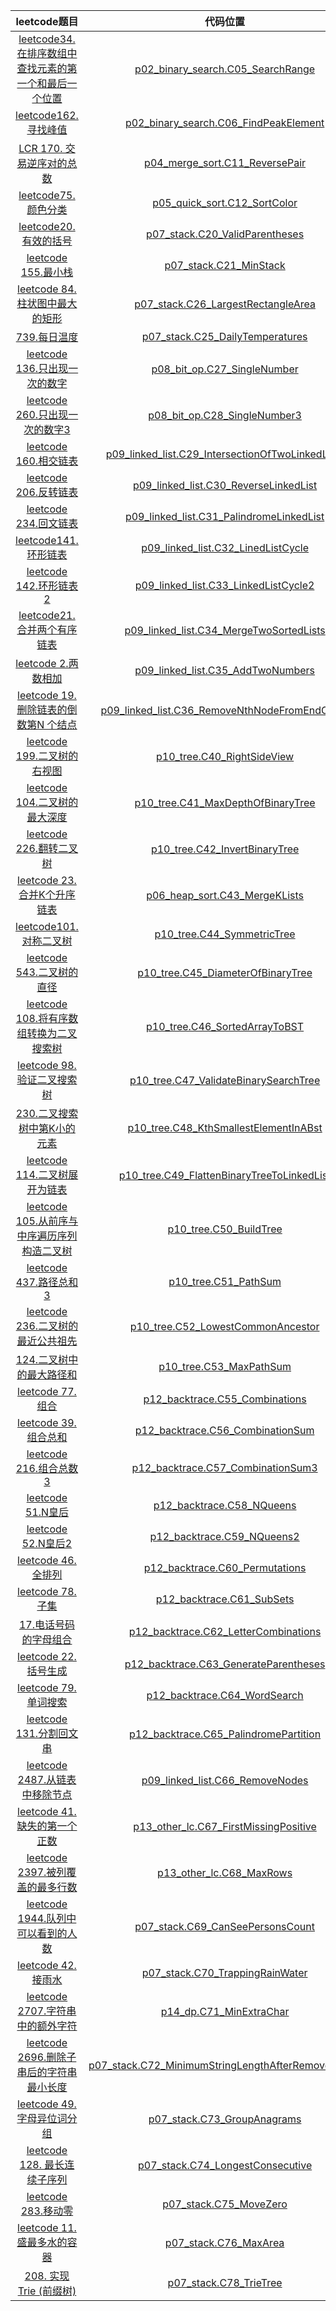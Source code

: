 |                                                                    leetcode题目                                                                     |                                                         代码位置                                                          |
|:-------------------------------------------------------------------------------------------------------------------------------------------------:|:---------------------------------------------------------------------------------------------------------------------:|
| <a href="https://leetcode.cn/problems/find-first-and-last-position-of-element-in-sorted-array/description/">leetcode34. 在排序数组中查找元素的第一个和最后一个位置</a> |                  [p02_binary_search.C05_SearchRange](src/ddf/p02_binary_search/C05_SearchRange.java)                  |
|                            <a href="https://leetcode.cn/problems/find-peak-element/description/">leetcode162. 寻找峰值</a>                            |              [p02_binary_search.C06_FindPeakElement](src/ddf/p02_binary_search/C06_FindPeakElement.java)              |
|                     <a href="https://leetcode.cn/problems/shu-zu-zhong-de-ni-xu-dui-lcof/description/">LCR 170. 交易逆序对的总数</a>                      |                     [p04_merge_sort.C11_ReversePair](src/ddf/p04_merge_sort/C11_ReversePair.java)                     |
|                                <a href="https://leetcode.cn/problems/sort-colors/description/">leetcode75.颜色分类</a>                                |                       [p05_quick_sort.C12_SortColor](src/ddf/p05_quick_sort/C12_SortColor.java)                       |
|                                  <a href="https://leetcode.cn/problems/valid-parentheses">leetcode20. 有效的括号</a>                                   |                     [p07_stack.C20_ValidParentheses](src/ddf/p07_stack/C20_ValidParentheses.java)                     |
|                                       <a href="https://leetcode.cn/problems/min-stack">leetcode 155.最小栈</a>                                       |                             [p07_stack.C21_MinStack](src/ddf/p07_stack/C21_MinStack.java)                             |
|                    <a href="https://leetcode.cn/problems/largest-rectangle-in-histogram/description">leetcode 84.柱状图中最大的矩形</a>                    |                 [p07_stack.C26_LargestRectangleArea](src/ddf/p07_stack/C26_LargestRectangleArea.java)                 |
|                           <a href="https://leetcode.cn/problems/daily-temperatures/description>leetcode"> 739.每日温度</a>                            |                    [p07_stack.C25_DailyTemperatures](src/ddf/p07_stack/C25_DailyTemperatures.java)                    |
|                                  <a href="https://leetcode.cn/problems/single-number/">leetcode 136.只出现一次的数字</a>                                  |                        [p08_bit_op.C27_SingleNumber](src/ddf/p08_bit_op/C27_SingleNumber.java)                        |
|                         <a href="https://leetcode.cn/problems/single-number-iii/description/">leetcode 260.只出现一次的数字3</a>                          |                       [p08_bit_op.C28_SingleNumber3](src/ddf/p08_bit_op/C28_SingleNumber3.java)                       |
|                     <a href="https://leetcode.cn/problems/intersection-of-two-linked-lists/description">leetcode 160.相交链表</a>                     |   [p09_linked_list.C29_IntersectionOfTwoLinkedLists](src/ddf/p09_linked_list/C29_IntersectionOfTwoLinkedLists.java)   |
|                           <a href="https://leetcode.cn/problems/reverse-linked-list/description/">leetcode 206.反转链表</a>                           |              [p09_linked_list.C30_ReverseLinkedList](src/ddf/p09_linked_list/C30_ReverseLinkedList.java)              |
|                          <a href="https://leetcode.cn/problems/palindrome-linked-list/description">leetcode 234.回文链表</a>                          |           [p09_linked_list.C31_PalindromeLinkedList](src/ddf/p09_linked_list/C31_PalindromeLinkedList.java)           |
|                            <a href="https://leetcode.cn/problems/linked-list-cycle/description/">leetcode141.环形链表</a>                             |                 [p09_linked_list.C32_LinedListCycle](src/ddf/p09_linked_list/C32_LinedListCycle.java)                 |
|                          <a href="https://leetcode.cn/problems/linked-list-cycle-ii/description">leetcode 142.环形链表2</a>                           |               [p09_linked_list.C33_LinkedListCycle2](src/ddf/p09_linked_list/C33_LinkedListCycle2.java)               |
|                              <a href="https://leetcode.cn/problems/merge-two-sorted-lists/">leetcode21.合并两个有序链表</a>                               |            [p09_linked_list.C34_MergeTwoSortedLists](src/ddf/p09_linked_list/C34_MergeTwoSortedLists.java)            |
|                                    <a href="https://leetcode.cn/problems/add-two-numbers">leetcode 2.两数相加</a>                                     |                  [p09_linked_list.C35_AddTwoNumbers](src/ddf/p09_linked_list/C35_AddTwoNumbers.java)                  |
|                       <a href="https://leetcode.cn/problems/remove-nth-node-from-end-of-list">leetcode 19.删除链表的倒数第N 个结点</a>                       |     [p09_linked_list.C36_RemoveNthNodeFromEndOfList](src/ddf/p09_linked_list/C36_RemoveNthNodeFromEndOfList.java)     |
|                           <a href="https://leetcode.cn/problems/binary-tree-right-side-view/">leetcode 199.二叉树的右视图</a>                            |                         [p10_tree.C40_RightSideView](src/ddf/p10_tree/C40_RightSideView.java)                         |
|                           <a href="https://leetcode.cn/problems/maximum-depth-of-binary-tree">leetcode 104.二叉树的最大深度</a>                           |                  [p10_tree.C41_MaxDepthOfBinaryTree](src/ddf/p10_tree/C41_MaxDepthOfBinaryTree.java)                  |
|                                 <a href="https://leetcode.cn/problems/invert-binary-tree">leetcode 226.翻转二叉树</a>                                  |                      [p10_tree.C42_InvertBinaryTree](src/ddf/p10_tree/C42_InvertBinaryTree.java)                      |
|                         <a href="https://leetcode.cn/problems/merge-k-sorted-lists/description">leetcode 23.合并K个升序链表</a>                          |                        [p06_heap_sort.C43_MergeKLists](src/ddf/p10_tree/C43_MergeKLists.java)                         |
|                              <a href="https://leetcode.cn/problems/symmetric-tree/description">leetcode101.对称二叉树</a>                              |                         [p10_tree.C44_SymmetricTree](src/ddf/p10_tree/C44_SymmetricTree.java)                         |
|                              <a href="https://leetcode.cn/problems/diameter-of-binary-tree">leetcode 543.二叉树的直径</a>                               |                  [p10_tree.C45_DiameterOfBinaryTree](src/ddf/p10_tree/C45_DiameterOfBinaryTree.java)                  |
|                 <a href="https://leetcode.cn/problems/convert-sorted-array-to-binary-search-tree">leetcode 108.将有序数组转换为二叉搜索树</a>                  |                      [p10_tree.C46_SortedArrayToBST](src/ddf/p10_tree/C46_SortedArrayToBST.java)                      |
|                            <a href="https://leetcode.cn/problems/validate-binary-search-tree">leetcode 98.验证二叉搜索树</a>                             |              [p10_tree.C47_ValidateBinarySearchTree](src/ddf/p10_tree/C47_ValidateBinarySearchTree.java)              |
|                             <a href="https://leetcode.cn/problems/kth-smallest-element-in-a-bst">230.二叉搜索树中第K小的元素</a>                             |              [p10_tree.C48_KthSmallestElementInABst](src/ddf/p10_tree/C48_KthSmallestElementInABst.java)              |
|                        <a href="https://leetcode.cn/problems/flatten-binary-tree-to-linked-list">leetcode 114.二叉树展开为链表</a>                        |         [p10_tree.C49_FlattenBinaryTreeToLinkedList](src/ddf/p10_tree/C49_FlattenBinaryTreeToLinkedList.java)         |
|         <a href="https://leetcode.cn/problems/construct-binary-tree-from-preorder-and-inorder-traversal">leetcode 105.从前序与中序遍历序列构造二叉树</a>         |                             [p10_tree.C50_BuildTree](src/ddf/p10_tree/C50_BuildTree.java)                             |
|                              <a href="https://leetcode.cn/problems/path-sum-iii/description">leetcode 437.路径总和3</a>                               |                               [p10_tree.C51_PathSum](src/ddf/p10_tree/C51_PathSum.java)                               |
|                    <a href="https://leetcode.cn/problems/lowest-common-ancestor-of-a-binary-tree">leetcode 236.二叉树的最近公共祖先</a>                     |                  [p10_tree.C52_LowestCommonAncestor](src/ddf/p10_tree/C52_LowestCommonAncestor.java)                  |
|                              <a href="https://leetcode.cn/problems/binary-tree-maximum-path-sum">124.二叉树中的最大路径和</a>                               |                            [p10_tree.C53_MaxPathSum](src/ddf/p10_tree/C53_MaxPathSum.java)                            |
|                                      <a href="https://leetcode.cn/problems/combinations">leetcode 77.组合</a>                                       |                     [p12_backtrace.C55_Combinations](src/ddf/p12_backtrace/C55_Combinations.java)                     |
|                                    <a href="https://leetcode.cn/problems/combination-sum">leetcode 39.组合总和</a>                                    |                   [p12_backtrace.C56_CombinationSum](src/ddf/p12_backtrace/C56_CombinationSum.java)                   |
|                                 <a href="https://leetcode.cn/problems/combination-sum-iii">leetcode 216.组合总数3</a>                                 |                  [p12_backtrace.C57_CombinationSum3](src/ddf/p12_backtrace/C57_CombinationSum3.java)                  |
|                                        <a href="https://leetcode.cn/problems/n-queens">leetcode 51.N皇后</a>                                        |                          [p12_backtrace.C58_NQueens](src/ddf/p12_backtrace/C58_NQueens.java)                          |
|                                      <a href="https://leetcode.cn/problems/n-queens-ii">leetcode 52.N皇后2</a>                                      |                         [p12_backtrace.C59_NQueens2](src/ddf/p12_backtrace/C59_NQueens2.java)                         |
|                                      <a href="https://leetcode.cn/problems/permutations">leetcode 46.全排列</a>                                      |                     [p12_backtrace.C60_Permutations](src/ddf/p12_backtrace/C60_Permutations.java)                     |
|                                         <a href="https://leetcode.cn/problems/subsets">leetcode 78.子集</a>                                         |                          [p12_backtrace.C61_SubSets](src/ddf/p12_backtrace/C61_SubSets.java)                          |
|                           <a href="https://leetcode.cn/problems/letter-combinations-of-a-phone-number">17.电话号码的字母组合</a>                           |               [p12_backtrace.C62_LetterCombinations](src/ddf/p12_backtrace/C62_LetterCombinations.java)               |
|                                 <a href="https://leetcode.cn/problems/generate-parentheses">leetcode 22.括号生成</a>                                  |              [p12_backtrace.C63_GenerateParentheses](src/ddf/p12_backtrace/C63_GenerateParentheses.java)              |
|                                      <a href="https://leetcode.cn/problems/word-search">leetcode 79.单词搜索</a>                                      |                       [p12_backtrace.C64_WordSearch](src/ddf/p12_backtrace/C64_WordSearch.java)                       |
|                               <a href="https://leetcode.cn/problems/palindrome-partitioning">leetcode 131.分割回文串</a>                               |              [p12_backtrace.C65_PalindromePartition](src/ddf/p12_backtrace/C65_PalindromePartition.java)              |
|                          <a href="https://leetcode.cn/problems/remove-nodes-from-linked-list">leetcode 2487.从链表中移除节点</a>                          |                    [p09_linked_list.C66_RemoveNodes](src/ddf/p09_linked_list/C66_RemoveNodes.java)                    |
|                              <a href="https://leetcode.cn/problems/first-missing-positive">leetcode 41.缺失的第一个正数</a>                               |              [p13_other_lc.C67_FirstMissingPositive](src/ddf/p13_other_lc/C67_FirstMissingPositive.java)              |
|                        <a href="https://leetcode.cn/problems/maximum-rows-covered-by-columns">leetcode 2397.被列覆盖的最多行数</a>                         |                           [p13_other_lc.C68_MaxRows](src/ddf/p13_other_lc/C68_MaxRows.java)                           |
|                      <a href="https://leetcode.cn/problems/number-of-visible-people-in-a-queue">leetcode 1944.队列中可以看到的人数</a>                      |                   [p07_stack.C69_CanSeePersonsCount](src/ddf/p07_stack/C69_CanSeePersonsCount.java)                   |
|                                  <a href="https://leetcode.cn/problems/trapping-rain-water">leetcode 42.接雨水</a>                                   |                    [p07_stack.C70_TrappingRainWater](src/ddf/p07_stack/C70_TrappingRainWater.java)                    |
|                          <a href="https://leetcode.cn/problems/extra-characters-in-a-string">leetcode 2707.字符串中的额外字符</a>                          |                            [p14_dp.C71_MinExtraChar](src/ddf/p14_dp/C71_MinExtraChar.java)                            |
|              <a href="https://leetcode.cn/problems/minimum-string-length-after-removing-substrings">leetcode 2696.删除子串后的字符串最小长度</a>               | [p07_stack.C72_MinimumStringLengthAfterRemoveSubstr](src/ddf/p07_stack/C72_MinimumStringLengthAfterRemoveSubstr.java) |
|                                   <a href="https://leetcode.cn/problems/group-anagrams">leetcode 49.字母异位词分组</a>                                   |                      [p07_stack.C73_GroupAnagrams](src/ddf/p13_other_lc/C73_GroupAnagrams.java)                       |
|                           <a href="https://leetcode.cn/problems/longest-consecutive-sequence">leetcode 128. 最长连续子序列</a>                           |                 [p07_stack.C74_LongestConsecutive](src/ddf/p13_other_lc/C74_LongestConsecutive.java)                  |
|                                      <a href="https://leetcode.cn/problems/move-zeroes">leetcode 283.移动零</a>                                      |                           [p07_stack.C75_MoveZero](src/ddf/p13_other_lc/C75_MoveZero.java)                            |
|                             <a href="https://leetcode.cn/problems/container-with-most-water">leetcode 11.盛最多水的容器</a>                              |                            [p07_stack.C76_MaxArea](src/ddf/p13_other_lc/C76_MaxArea.java)                             |
|                             <a href="https://leetcode.cn/problems/implement-trie-prefix-tree/">208. 实现 Trie (前缀树)</a>                             |                             [p07_stack.C78_TrieTree](src/ddf/p15_trie/C78_TrieTree.java)                              |





